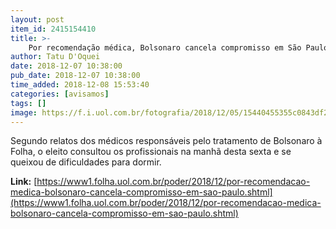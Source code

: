 ```yaml
---
layout: post
item_id: 2415154410
title: >-
    Por recomendação médica, Bolsonaro cancela compromisso em São Paulo
author: Tatu D'Oquei
date: 2018-12-07 10:38:00
pub_date: 2018-12-07 10:38:00
time_added: 2018-12-08 15:53:40
categories: [avisamos]
tags: []
image: https://f.i.uol.com.br/fotografia/2018/12/05/15440455355c0843df28803_1544045535_3x2_rt.jpg
---
```


Segundo relatos dos médicos responsáveis pelo tratamento de Bolsonaro à Folha, o eleito consultou os profissionais na manhã desta sexta e se queixou de dificuldades para dormir.

**Link:** [https://www1.folha.uol.com.br/poder/2018/12/por-recomendacao-medica-bolsonaro-cancela-compromisso-em-sao-paulo.shtml](https://www1.folha.uol.com.br/poder/2018/12/por-recomendacao-medica-bolsonaro-cancela-compromisso-em-sao-paulo.shtml)

